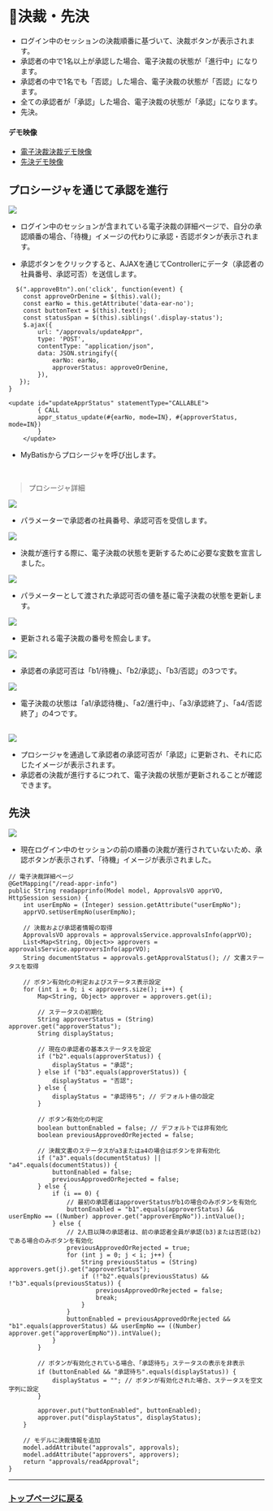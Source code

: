 # 📝決裁・先決
- ログイン中のセッションの決裁順番に基づいて、決裁ボタンが表示されます。
- 承認者の中で1名以上が承認した場合、電子決裁の状態が「進行中」になります。
- 承認者の中で1名でも「否認」した場合、電子決裁の状態が「否認」になります。
- 全ての承認者が「承認」した場合、電子決裁の状態が「承認」になります。
- 先決。

#### デモ映像

- <a href="https://youtu.be/6CGdhDFVPsE">電子決裁決裁デモ映像</a>
- <a href="https://youtu.be/3FdpodYiA90">先決デモ映像</a>

## プロシージャを通じて承認を進行
<img src="https://github.com/leewoosang-hub/CollaVore/blob/master/images/accepctOrDenine.png">

- ログイン中のセッションが含まれている電子決裁の詳細ページで、自分の承認順番の場合、「待機」イメージの代わりに承認・否認ボタンが表示されます。
  
- 承認ボタンをクリックすると、AJAXを通じてControllerにデータ（承認者の社員番号、承認可否）を送信します。
  
```
  $(".approveBtn").on('click', function(event) {
	const approveOrDenine = $(this).val();
    const earNo = this.getAttribute('data-ear-no');
    const buttonText = $(this).text();
    const statusSpan = $(this).siblings('.display-status');
    $.ajax({
        url: "/approvals/updateAppr",
        type: 'POST',
        contentType: "application/json",
        data: JSON.stringify({
            earNo: earNo,
            approverStatus: approveOrDenine,
        }),
   });
}
```

```
<update id="updateApprStatus" statementType="CALLABLE">
		{ CALL
		appr_status_update(#{earNo, mode=IN}, #{approverStatus, mode=IN})
		}
	</update>
```

- MyBatisからプロシージャを呼び出します。

 <br>

 <!-- 프로시저 상세 -->
 > プロシージャ詳細

<img src="https://github.com/leewoosang-hub/CollaVore/blob/master/images/procedure1.png">
 
- パラメーターで承認者の社員番号、承認可否を受信します。
  
<img src="https://github.com/leewoosang-hub/CollaVore/blob/master/images/procedure3.png">

- 決裁が進行する際に、電子決裁の状態を更新するために必要な変数を宣言しました。
  
<img src="https://github.com/leewoosang-hub/CollaVore/blob/master/images/procedure2.png">

- パラメーターとして渡された承認可否の値を基に電子決裁の状態を更新します。

<img src="https://github.com/leewoosang-hub/CollaVore/blob/master/images/procedure4.png">

- 更新される電子決裁の番号を照会します。

<img src="https://github.com/leewoosang-hub/CollaVore/blob/master/images/procedure6-2.png">

- 承認者の承認可否は「b1/待機」、「b2/承認」、「b3/否認」の3つです。

<img src="https://github.com/leewoosang-hub/CollaVore/blob/master/images/procedure6.png">

- 電子決裁の状態は「a1/承認待機」、「a2/進行中」、「a3/承認終了」、「a4/否認終了」の4つです。

 > 

<br>

<img src="https://github.com/leewoosang-hub/CollaVore/blob/master/images/approval_process.png">

- プロシージャを通過して承認者の承認可否が「承認」に更新され、それに応じたイメージが表示されます。
- 承認者の決裁が進行するにつれて、電子決裁の状態が更新されることが確認できます。

## 先決

<img src="https://github.com/leewoosang-hub/CollaVore/blob/master/images/not_yet.png">

- 現在ログイン中のセッションの前の順番の決裁が進行されていないため、承認ボタンが表示されず、「待機」イメージが表示されました。

```
// 電子決裁詳細ページ
@GetMapping("/read-appr-info")
public String readapprinfo(Model model, ApprovalsVO apprVO, HttpSession session) {
    int userEmpNo = (Integer) session.getAttribute("userEmpNo");
    apprVO.setUserEmpNo(userEmpNo);
    
    // 決裁および承認者情報の取得
    ApprovalsVO approvals = approvalsService.approvalsInfo(apprVO);
    List<Map<String, Object>> approvers = approvalsService.approversInfo(apprVO);
    String documentStatus = approvals.getApprovalStatus(); // 文書ステータスを取得

    // ボタン有効化の判定およびステータス表示設定
    for (int i = 0; i < approvers.size(); i++) {
        Map<String, Object> approver = approvers.get(i);
        
        // ステータスの初期化
        String approverStatus = (String) approver.get("approverStatus");
        String displayStatus;

        // 現在の承認者の基本ステータスを設定
        if ("b2".equals(approverStatus)) {
            displayStatus = "承認";
        } else if ("b3".equals(approverStatus)) {
            displayStatus = "否認";
        } else {
            displayStatus = "承認待ち"; // デフォルト値の設定
        }

        // ボタン有効化の判定
        boolean buttonEnabled = false; // デフォルトでは非有効化
        boolean previousApprovedOrRejected = false;

        // 決裁文書のステータスがa3またはa4の場合はボタンを非有効化
        if ("a3".equals(documentStatus) || "a4".equals(documentStatus)) {
            buttonEnabled = false;
            previousApprovedOrRejected = false;
        } else {
            if (i == 0) {
                // 最初の承認者はapproverStatusがb1の場合のみボタンを有効化
                buttonEnabled = "b1".equals(approverStatus) && userEmpNo == ((Number) approver.get("approverEmpNo")).intValue();
            } else {
                // 2人目以降の承認者は、前の承認者全員が承認(b3)または否認(b2)である場合のみボタンを有効化
                previousApprovedOrRejected = true;
                for (int j = 0; j < i; j++) {
                    String previousStatus = (String) approvers.get(j).get("approverStatus");
                    if (!"b2".equals(previousStatus) && !"b3".equals(previousStatus)) {
                        previousApprovedOrRejected = false;
                        break;
                    }
                }
                buttonEnabled = previousApprovedOrRejected && "b1".equals(approverStatus) && userEmpNo == ((Number) approver.get("approverEmpNo")).intValue();
            }
        }

        // ボタンが有効化されている場合、「承認待ち」ステータスの表示を非表示
        if (buttonEnabled && "承認待ち".equals(displayStatus)) {
            displayStatus = ""; // ボタンが有効化された場合、ステータスを空文字列に設定
        }

        approver.put("buttonEnabled", buttonEnabled);
        approver.put("displayStatus", displayStatus);
    }

    // モデルに決裁情報を追加
    model.addAttribute("approvals", approvals);
    model.addAttribute("approvers", approvers);
    return "approvals/readApproval";
}
```

----
### <a href="https://github.com/leewoosang-hub/CollaVore">トップページに戻る
